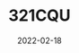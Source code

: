 ---
title: "321CQU"
description: This link is a draft and won't be built.
date: 2022-02-18
url: https://github.com/ZhuLegend/321CQU_APIGateway
---